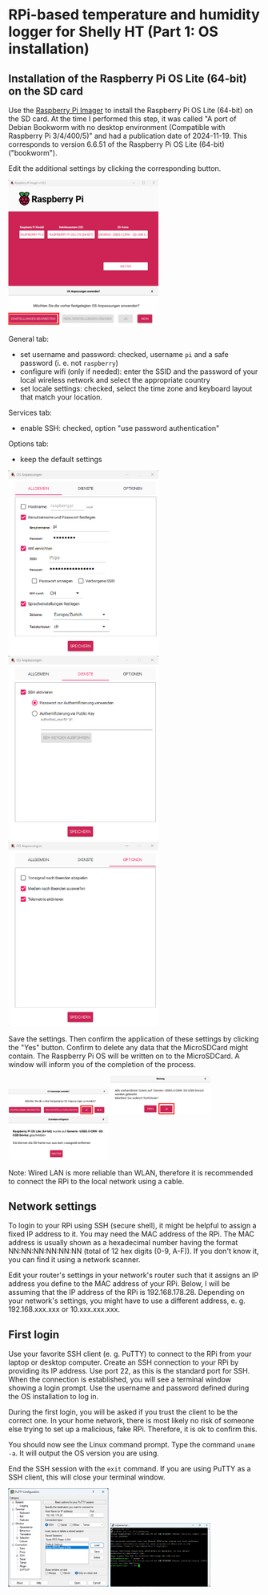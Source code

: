 # RPi-based temperature and humidity logger for Shelly HT (Part 1: OS installation)

## Installation of the Raspberry Pi OS Lite (64-bit) on the SD card
Use the [Raspberry Pi Imager](https://www.raspberrypi.com/software/) to install the Raspberry Pi OS Lite (64-bit) on the SD card. At the time I performed this step, it was called "A port of Debian Bookworm with no desktop environment (Compatible with Raspberry Pi 3/4/400/5)" and had a publication date of 2024-11-19. This corresponds to version 6.6.51 of the Raspberry Pi OS Lite (64-bit) ("bookworm").

Edit the additional settings by clicking the corresponding button.

<img src="/docs/assets/img/ht_logger/Screenshot%202025-02-19%20224825.png" alt="Choose OS to write to SDCard" width="300"/> <img src="/docs/assets/img/ht_logger/Screenshot%202025-02-19%20224856_edited.png" alt="Change settings" width="300"/>

General tab:
- set username and password: checked, username `pi` and a safe password (i. e. not `raspberry`)
- configure wifi (only if needed): enter the SSID and the password of your local wireless network and select the appropriate country
- set locale settings: checked, select the time zone and keyboard layout that match your location.

Services tab:
- enable SSH: checked, option "use password authentication"

Options tab:
- keep the default settings

<img src="/docs/assets/img/ht_logger/Screenshot%202025-02-19%20225346_edited.png" alt="General settings" width="300"/> <img src="/docs/assets/img/ht_logger/Screenshot%202025-02-19%20225402.png" alt="Services settings" width="300"/> <img src="/docs/assets/img/ht_logger/Screenshot%202025-02-19%20225422.png" alt="Options settings" width="300"/>

Save the settings. Then confirm the application of these settings by clicking the "Yes" button. Confirm to delete any data that the MicroSDCard might contain. The Raspberry Pi OS will be written on to the MicroSDCard. A window will inform you of the completion of the process.

<img src="/docs/assets/img/ht_logger/Screenshot%202025-02-19%20225451_edited.png" alt="Confirm to use settings" width="200"/> <img src="/docs/assets/img/ht_logger/Screenshot%202025-02-19%20225517_edited.png" alt="Delete all data on SDCard" width="200"/> <img src="/docs/assets/img/ht_logger/Screenshot%202025-02-19%20230116.png" alt="OS successfully written to SDCard" width="200"/>

Note:
Wired LAN is more reliable than WLAN, therefore it is recommended to connect the RPi to the local network using a cable.


## Network settings

To login to your RPi using SSH (secure shell), it might be helpful to assign a fixed IP address to it. You may need the MAC address of the RPi. The MAC address is usually shown as a hexadecimal number having the format NN:NN:NN:NN:NN:NN (total of 12 hex digits (0-9, A-F)). If you don't know it, you can find it using a network scanner.

Edit your router's settings in your network's router such that it assigns an IP address you define to the MAC address of your RPi. Below, I will be assuming that the IP address of the RPi is 192.168.178.28. Depending on your network's settings, you might have to use a different address, e. g. 192.168.xxx.xxx or 10.xxx.xxx.xxx.


## First login

Use your favorite SSH client (e. g. PuTTY) to connect to the RPi from your laptop or desktop computer. Create an SSH connection to your RPi by providing its IP address. Use port 22, as this is the standard port for SSH. When the connection is established, you will see a terminal window showing a login prompt. Use the username and password defined during the OS installation to log in.

During the first login, you will be asked if you trust the client to be the correct one. In your home network, there is most likely no risk of someone else trying to set up a malicious, fake RPi. Therefore, it is ok to confirm this.

You should now see the Linux command prompt. Type the command `uname -a`. It will output the OS version you are using.

End the SSH session with the `exit` command. If you are using PuTTY as a SSH client, this will close your terminal window.

<img src="/docs/assets/img/ht_logger/Screenshot%202025-02-21%20232418.png" alt="PuTTY parameters" width="200"/> <img src="/docs/assets/img/ht_logger/Screenshot%202025-02-21%20232459.png" alt="Terminal window with first login" width="200"/>
